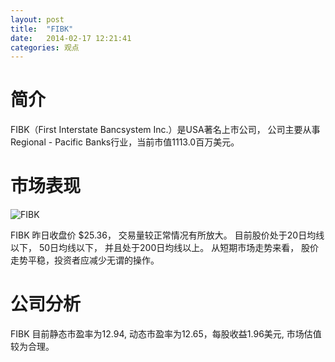 ```yaml
---
layout: post
title:  "FIBK"
date:   2014-02-17 12:21:41
categories: 观点
---
```


# 简介
FIBK（First Interstate Bancsystem Inc.）是USA著名上市公司，
公司主要从事Regional - Pacific Banks行业，当前市值1113.0百万美元。

# 市场表现

![FIBK](http://finviz.com/chart.ashx?t=FIBK&ty=c&ta=1&p=d&s=l)

FIBK 昨日收盘价 $25.36，
交易量较正常情况有所放大。
目前股价处于20日均线以下，
50日均线以下，
并且处于200日均线以上。
从短期市场走势来看，
股价走势平稳，投资者应减少无谓的操作。

# 公司分析
FIBK 目前静态市盈率为12.94, 动态市盈率为12.65，每股收益1.96美元,
市场估值较为合理。
